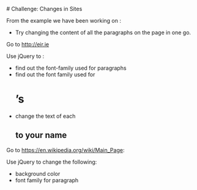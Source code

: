 # Challenge: Changes in Sites

From the example we have been working on :
- Try changing the content of all the paragraphs on the page in one go.

Go to http://eir.ie

Use jQuery to :
- find out the font-family used for paragraphs
- find out the font family used for  <h1>’s
- change the text of each <h2> to your name

Go to https://en.wikipedia.org/wiki/Main_Page:

Use jQuery to change the following:
- background color 
- font family for paragraph


